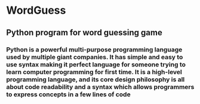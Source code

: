 # WordGuess
## Python program for word guessing game

### Python is a powerful multi-purpose programming language used by multiple giant companies. It has simple and easy to use syntax making it perfect language for someone trying to learn computer programming for first time. It is a high-level programming language, and its core design philosophy is all about code readability and a syntax which allows programmers to express concepts in a few lines of code

